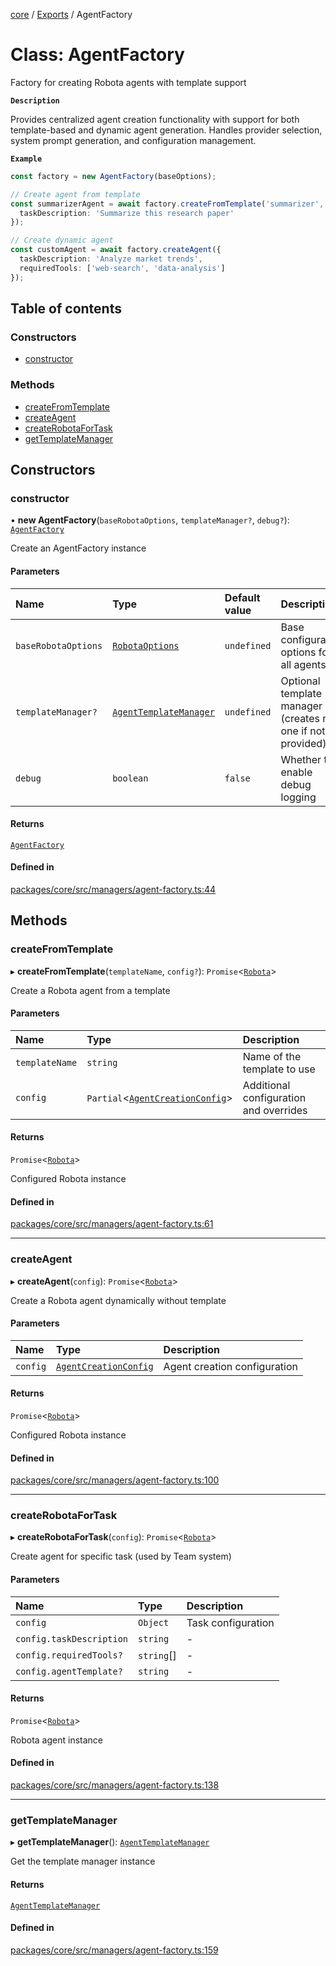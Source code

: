 <!-- 
 ⚠️  AUTO-GENERATED FILE - DO NOT EDIT MANUALLY
 This file is automatically generated by scripts/docs-generator.js
 To make changes, edit the source TypeScript files or update the generator script
-->

[core](../../) / [Exports](../modules) / AgentFactory

# Class: AgentFactory

Factory for creating Robota agents with template support

**`Description`**

Provides centralized agent creation functionality with support for both
template-based and dynamic agent generation. Handles provider selection,
system prompt generation, and configuration management.

**`Example`**

```typescript
const factory = new AgentFactory(baseOptions);

// Create agent from template
const summarizerAgent = await factory.createFromTemplate('summarizer', {
  taskDescription: 'Summarize this research paper'
});

// Create dynamic agent
const customAgent = await factory.createAgent({
  taskDescription: 'Analyze market trends',
  requiredTools: ['web-search', 'data-analysis']
});
```

## Table of contents

### Constructors

- [constructor](AgentFactory#constructor)

### Methods

- [createFromTemplate](AgentFactory#createfromtemplate)
- [createAgent](AgentFactory#createagent)
- [createRobotaForTask](AgentFactory#createrobotafortask)
- [getTemplateManager](AgentFactory#gettemplatemanager)

## Constructors

### constructor

• **new AgentFactory**(`baseRobotaOptions`, `templateManager?`, `debug?`): [`AgentFactory`](AgentFactory)

Create an AgentFactory instance

#### Parameters

| Name | Type | Default value | Description |
| :------ | :------ | :------ | :------ |
| `baseRobotaOptions` | [`RobotaOptions`](../interfaces/RobotaOptions) | `undefined` | Base configuration options for all agents |
| `templateManager?` | [`AgentTemplateManager`](AgentTemplateManager) | `undefined` | Optional template manager (creates new one if not provided) |
| `debug` | `boolean` | `false` | Whether to enable debug logging |

#### Returns

[`AgentFactory`](AgentFactory)

#### Defined in

[packages/core/src/managers/agent-factory.ts:44](https://github.com/woojubb/robota/blob/a84ba23331912a89a9570280d5fa1a0292ba5c7a/packages/core/src/managers/agent-factory.ts#L44)

## Methods

### createFromTemplate

▸ **createFromTemplate**(`templateName`, `config?`): `Promise`\<[`Robota`](Robota)\>

Create a Robota agent from a template

#### Parameters

| Name | Type | Description |
| :------ | :------ | :------ |
| `templateName` | `string` | Name of the template to use |
| `config` | `Partial`\<[`AgentCreationConfig`](../interfaces/AgentCreationConfig)\> | Additional configuration and overrides |

#### Returns

`Promise`\<[`Robota`](Robota)\>

Configured Robota instance

#### Defined in

[packages/core/src/managers/agent-factory.ts:61](https://github.com/woojubb/robota/blob/a84ba23331912a89a9570280d5fa1a0292ba5c7a/packages/core/src/managers/agent-factory.ts#L61)

___

### createAgent

▸ **createAgent**(`config`): `Promise`\<[`Robota`](Robota)\>

Create a Robota agent dynamically without template

#### Parameters

| Name | Type | Description |
| :------ | :------ | :------ |
| `config` | [`AgentCreationConfig`](../interfaces/AgentCreationConfig) | Agent creation configuration |

#### Returns

`Promise`\<[`Robota`](Robota)\>

Configured Robota instance

#### Defined in

[packages/core/src/managers/agent-factory.ts:100](https://github.com/woojubb/robota/blob/a84ba23331912a89a9570280d5fa1a0292ba5c7a/packages/core/src/managers/agent-factory.ts#L100)

___

### createRobotaForTask

▸ **createRobotaForTask**(`config`): `Promise`\<[`Robota`](Robota)\>

Create agent for specific task (used by Team system)

#### Parameters

| Name | Type | Description |
| :------ | :------ | :------ |
| `config` | `Object` | Task configuration |
| `config.taskDescription` | `string` | - |
| `config.requiredTools?` | `string`[] | - |
| `config.agentTemplate?` | `string` | - |

#### Returns

`Promise`\<[`Robota`](Robota)\>

Robota agent instance

#### Defined in

[packages/core/src/managers/agent-factory.ts:138](https://github.com/woojubb/robota/blob/a84ba23331912a89a9570280d5fa1a0292ba5c7a/packages/core/src/managers/agent-factory.ts#L138)

___

### getTemplateManager

▸ **getTemplateManager**(): [`AgentTemplateManager`](AgentTemplateManager)

Get the template manager instance

#### Returns

[`AgentTemplateManager`](AgentTemplateManager)

#### Defined in

[packages/core/src/managers/agent-factory.ts:159](https://github.com/woojubb/robota/blob/a84ba23331912a89a9570280d5fa1a0292ba5c7a/packages/core/src/managers/agent-factory.ts#L159)
